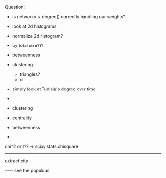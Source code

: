 Question:
 - is networkx's .degree() correctly handling our weights?
 - look at 2d histograms
 - normalize 2d histogram?
  -  by total size???
 - betweenness
 - clustering
   - triangles?
   - cl
 - simply look at Tunisia's degree over time
 
 - 
 
 - clustering
 - centrality
 - betweenness
 - 
 
 chi^2 or t??
  -> scipy.stats.chisquare
  
  
  ---
  
  extract city
 
---- see the populous